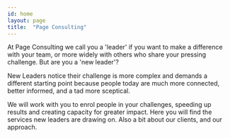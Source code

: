 ```yaml
---
id: home
layout: page
title:  "Page Consulting"
---
```


At Page Consulting we call you a 'leader' if you want to make a difference with your team, or more widely with others who share your pressing challenge. But are you a 'new leader'? 

New Leaders notice their challenge is more complex and demands a different starting point because people today are much more connected, better informed, and a tad more sceptical.

We will work with you to enrol people in your challenges, speeding up results and creating capacity for greater impact. Here you will find the services new leaders are drawing on. Also a bit about our clients, and our approach.




